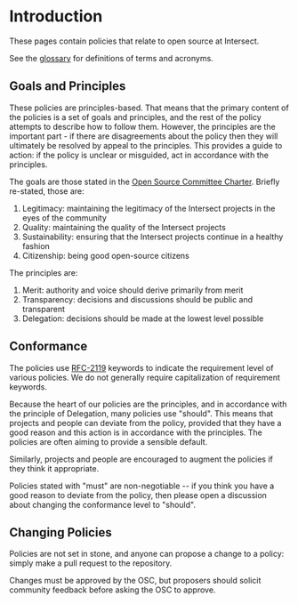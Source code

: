 # Introduction

These pages contain policies that relate to open source at Intersect.

See the [glossary](https://docs.intersectmbo.org/legal/policies-and-conditions/intersect-open-source-glossary) for definitions of terms and acronyms.

## Goals and Principles

These policies are principles-based. That means that the primary content of the policies is a set of goals and principles, and the rest of the policy attempts to describe how to follow them. However, the principles are the important part - if there are disagreements about the policy then they will ultimately be resolved by appeal to the principles. This provides a guide to action: if the policy is unclear or misguided, act in accordance with the principles.

The goals are those stated in the [Open Source Committee Charter](../). Briefly re-stated, those are:

1. Legitimacy: maintaining the legitimacy of the Intersect projects in the eyes of the community
2. Quality: maintaining the quality of the Intersect projects
3. Sustainability: ensuring that the Intersect projects continue in a healthy fashion
4. Citizenship: being good open-source citizens

The principles are:

1. Merit: authority and voice should derive primarily from merit
2. Transparency: decisions and discussions should be public and transparent
3. Delegation: decisions should be made at the lowest level possible

## Conformance

The policies use [RFC-2119](https://www.ietf.org/rfc/rfc2119.txt) keywords to indicate the requirement level of various policies. We do not generally require capitalization of requirement keywords.

Because the heart of our policies are the principles, and in accordance with the principle of Delegation, many policies use "should". This means that projects and people can deviate from the policy, provided that they have a good reason and this action is in accordance with the principles. The policies are often aiming to provide a sensible default.

Similarly, projects and people are encouraged to augment the policies if they think it appropriate.

Policies stated with "must" are non-negotiable -- if you think you have a good reason to deviate from the policy, then please open a discussion about changing the conformance level to "should".

## Changing Policies

Policies are not set in stone, and anyone can propose a change to a policy: simply make a pull request to the repository.

Changes must be approved by the OSC, but proposers should solicit community feedback before asking the OSC to approve.
